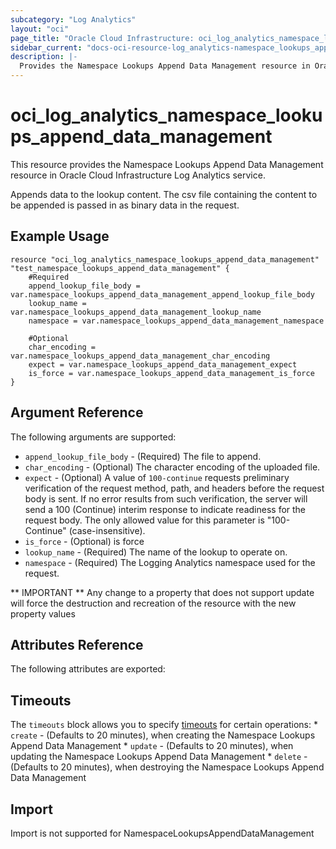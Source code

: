 ```yaml
---
subcategory: "Log Analytics"
layout: "oci"
page_title: "Oracle Cloud Infrastructure: oci_log_analytics_namespace_lookups_append_data_management"
sidebar_current: "docs-oci-resource-log_analytics-namespace_lookups_append_data_management"
description: |-
  Provides the Namespace Lookups Append Data Management resource in Oracle Cloud Infrastructure Log Analytics service
---
```


# oci_log_analytics_namespace_lookups_append_data_management
This resource provides the Namespace Lookups Append Data Management resource in Oracle Cloud Infrastructure Log Analytics service.

Appends data to the lookup content. The csv file containing the content to be appended is passed in as binary data in the request.


## Example Usage

```hcl
resource "oci_log_analytics_namespace_lookups_append_data_management" "test_namespace_lookups_append_data_management" {
	#Required
	append_lookup_file_body = var.namespace_lookups_append_data_management_append_lookup_file_body
	lookup_name = var.namespace_lookups_append_data_management_lookup_name
	namespace = var.namespace_lookups_append_data_management_namespace

	#Optional
	char_encoding = var.namespace_lookups_append_data_management_char_encoding
	expect = var.namespace_lookups_append_data_management_expect
	is_force = var.namespace_lookups_append_data_management_is_force
}
```

## Argument Reference

The following arguments are supported:

* `append_lookup_file_body` - (Required) The file to append.
* `char_encoding` - (Optional) The character encoding of the uploaded file.
* `expect` - (Optional) A value of `100-continue` requests preliminary verification of the request method, path, and headers before the request body is sent. If no error results from such verification, the server will send a 100 (Continue) interim response to indicate readiness for the request body. The only allowed value for this parameter is "100-Continue" (case-insensitive). 
* `is_force` - (Optional) is force
* `lookup_name` - (Required) The name of the lookup to operate on.
* `namespace` - (Required) The Logging Analytics namespace used for the request. 


** IMPORTANT **
Any change to a property that does not support update will force the destruction and recreation of the resource with the new property values

## Attributes Reference

The following attributes are exported:


## Timeouts

The `timeouts` block allows you to specify [timeouts](https://registry.terraform.io/providers/oracle/oci/latest/docs/guides/changing_timeouts) for certain operations:
	* `create` - (Defaults to 20 minutes), when creating the Namespace Lookups Append Data Management
	* `update` - (Defaults to 20 minutes), when updating the Namespace Lookups Append Data Management
	* `delete` - (Defaults to 20 minutes), when destroying the Namespace Lookups Append Data Management


## Import

Import is not supported for NamespaceLookupsAppendDataManagement